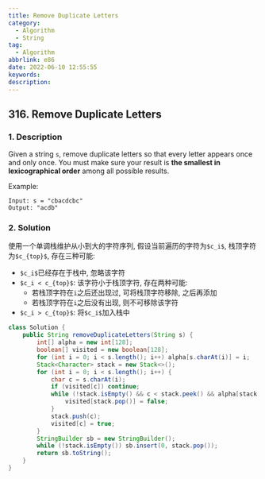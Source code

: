 ```yaml
---
title: Remove Duplicate Letters
category:
  - Algorithm
  - String
tag:
  - Algorithm
abbrlink: e86
date: 2022-06-10 12:55:55
keywords:
description:
---
```


## 316. Remove Duplicate Letters
### 1. Description
Given a string `s`, remove duplicate letters so that every letter appears once and only once. You must make sure your result is **the smallest in lexicographical order** among all possible results.

Example:
```
Input: s = "cbacdcbc"
Output: "acdb"
```

### 2. Solution
使用一个单调栈维护从小到大的字符序列, 假设当前遍历的字符为`$c_i$`, 栈顶字符为`$c_{top}$`, 存在三种可能:
* `$c_i$`已经存在于栈中, 忽略该字符
* `$c_i < c_{top}$`: 该字符小于栈顶字符, 存在两种可能:
    * 若栈顶字符在`i`之后还出现过, 可将栈顶字符移除, 之后再添加
    * 若栈顶字符在`i`之后没有出现, 则不可移除该字符
* `$c_i > c_{top}$`: 将`$c_i$`加入栈中

```java
class Solution {
    public String removeDuplicateLetters(String s) {
        int[] alpha = new int[128];
        boolean[] visited = new boolean[128];
        for (int i = 0; i < s.length(); i++) alpha[s.charAt(i)] = i;
        Stack<Character> stack = new Stack<>();
        for (int i = 0; i < s.length(); i++) {
            char c = s.charAt(i);
            if (visited[c]) continue;
            while (!stack.isEmpty() && c < stack.peek() && alpha[stack.peek()] > i) {
                visited[stack.pop()] = false;
            }
            stack.push(c);
            visited[c] = true;
        }
        StringBuilder sb = new StringBuilder();
        while (!stack.isEmpty()) sb.insert(0, stack.pop());
        return sb.toString();
    }
}
```
